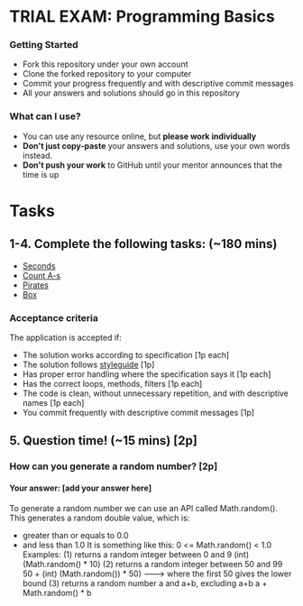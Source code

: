 # TRIAL EXAM: Programming Basics

### Getting Started
 - Fork this repository under your own account
 - Clone the forked repository to your computer
 - Commit your progress frequently and with descriptive commit messages
 - All your answers and solutions should go in this repository

### What can I use?
- You can use any resource online, but **please work individually**
- **Don't just copy-paste** your answers and solutions, use your own words instead.
- **Don't push your work** to GitHub until your mentor announces that the time is up


# Tasks
## 1-4. Complete the following tasks: (~180 mins)

- [Seconds](seconds/Seconds.java)
- [Count A-s](countas/CountAs.java)
- [Pirates](pirates/Pirates.java)
- [Box](box/Box.java)

### Acceptance criteria
The application is accepted if:
- The solution works according to specification [1p each]
- The solution follows [styleguide](https://github.com/greenfox-academy/teaching-materials/blob/master/styleguide/java.md) [1p]
- Has proper error handling where the specification says it [1p each]
- Has the correct loops, methods, filters [1p each]
- The code is clean, without unnecessary repetition, and with descriptive names [1p each]
- You commit frequently with descriptive commit messages [1p]

## 5. Question time! (~15 mins) [2p]

### How can you generate a random number? [2p]
#### Your answer: [add your answer here]

To generate a random number we can use an API called Math.random(). This generates a random double value, which is:
  - greater than or equals to 0.0
  - and less than 1.0
 It is something like this: 0 <= Math.random() < 1.0
Examples:
(1) returns a random integer between 0 and 9
    (int) (Math.random() * 10)
(2) returns a random integer between 50 and 99
    50 + (int) (Math.random()) * 50) ---> where the first 50 gives the lower bound
(3) returns a random number a and a+b, excluding a+b
    a + Math.random() * b
